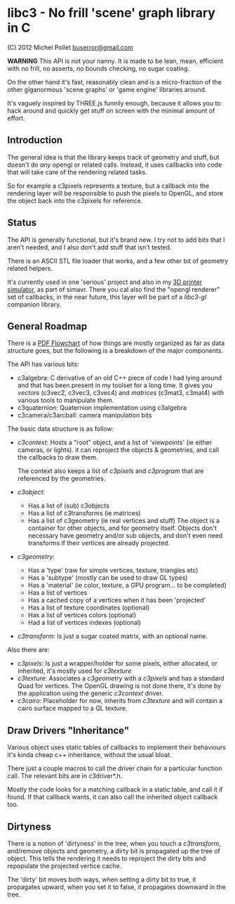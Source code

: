 **libc3** - No frill 'scene' graph library in C
=====
(C) 2012 Michel Pollet <buserror@gmail.com>

**WARNING** This API is not your nanny. It is made to be lean, mean, efficient
with no frill, no asserts, no bounds checking, no sugar coating.

On the other hand it's fast, reasonably clean and is a micro-fraction of the
other giganormous 'scene graphs' or 'game engine' libraries around.

It's vaguely inspired by THREE.js funnily enough, because it allows you to
hack around and quickly get stuff on screen with the minimal amount of 
effort.

Introduction
-----------
The general idea is that the library keeps track of geometry and stuff, but doesn't
do *any* opengl or related calls. Instead, it uses callbacks into code that will
take care of the rendering related tasks.

So for example a c3pixels represents a texture, but a callback into the rendering
layer will be responsible to push the pixels to OpenGL, and store the object back
into the c3pixels for reference.

Status
-------
The API is generally functional, but it's brand new. I try not to add bits that
I aren't needed, and I also don't add stuff that isn't tested.

There is an ASCII STL file loader that works, and a few other bit of geometry related
helpers. 

It's currently used in one 'serious' project and also in my [3D printer simulator](https://github.com/buserror-uk/simavr/tree/master/examples/board_reprap),
as part of simavr. There you cal also find the "opengl renderer" set of callbacks, in the
near future, this layer will be part of a *libc3-gl* companion library. 

General Roadmap
---------------
There is a [PDF Flowchart](https://github.com/buserror-uk/libc3/raw/master/doc/libc3-flowchart.pdf) 
of how things are mostly organized as far as data structure goes, but the following is a
breakdown of the major components.

The API has various bits:
* c3algebra: C derivative of an old C++ piece of code I had lying around and that has
been present in my toolset for a long time. It gives you *vectors* (c3vec2, c3vec3, c3vec4)
and *matrices* (c3mat3, c3mat4) with various tools to manipulate them.
* c3quaternion: Quaternion implementation using c3algebra
* c3camera/c3arcball: camera manipulation bits

The basic data structure is as follow:
* *c3context*:
	Hosts a "root" object, and a list of 'viewpoints' (ie either cameras, or lights).
	it can reproject the objects & geometries, and call the callbacks to draw them.
	
	The context also keeps a list of *c3pixels* and *c3program* that are referenced
	by the geometries.
* *c3object*: 
	* Has a list of (sub) c3objects
	* Has a list of c3transforms (ie matrices)
	* Has a list of c3geometry (ie real vertices and stuff)
  The object is a container for other objects, and for geometry itself. Objects don't
  necessary have geometry and/or sub objects, and don't even need transforms if their
  vertices are already projected.
* *c3geometry*:
	* Has a 'type' (raw for simple vertices, texture, triangles etc)
	* Has a 'subtype' (mostly can be used to draw GL types)
	* Has a 'material' (ie color, texture, a GPU program... to be completed)
	* Has a list of vertices
	* Has a cached copy of a vertices when it has been 'projected'
	* Has a list of texture coordinates (optional)
	* Has a list of vertices colors (optional)
	* Had a list of vertices indexes (optional)
* *c3transform*:
	Is just a sugar coated matrix, with an optional name.

Also there are:
* *c3pixels*:
	Is just a wrapper/holder for some pixels, either allocated, or inherited, 
	it's mostly used for *c3texture*
* *c3texture*:
	Associates a *c3geometry* with a *c3pixels* and has a standard Quad
	for vertices. The OpenGL drawing is not done there, it's done by the application using
	the generic *c3context* driver.
* *c3cairo*:
	Placeholder for now, inherits from *c3texture* and will contain a
	cairo surface mapped to a GL texture.

Draw Drivers "Inheritance"
------------
Various object uses static tables of callbacks to implement their behaviours
it's kinda cheap c++ inheritance, without the usual bloat.

There just a couple macros to call the driver chain for a particular function call.
The relevant bits are in c3driver*.h.

Mostly the code looks for a matching callback in a static table, and call it if found.
If that callback wants, it can also call the inherited object callback too.

Dirtyness
---------
There is a notion of 'dirtyness' in the tree, when you touch a *c3transform*, and/remove
objects and geometry, a dirty bit is propagated up the tree of object. This tells the
rendering it needs to reproject the dirty bits and repopulate the projected vertice
cache.

The 'dirty' bit moves both ways, when setting a dirty bit to true, it propagates upward,
when you set it to false, it propagates downward in the tree.
